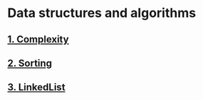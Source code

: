 # Data structures and algorithms

## [1. Complexity](./01_complexity.md)


## [2. Sorting](./02_sorting.md)


## [3. LinkedList](./03_linkedlist.md)
